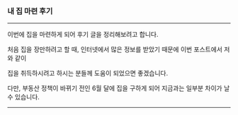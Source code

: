 ### 내 집 마련 후기

---

이번에 집을 마련하게 되어 후기 글을 정리해보려고 합니다.

처음 집을 장만하려고 할 때, 인터넷에서 많은 정보를 받았기 때문에 이번 포스트에서 저와 같이 

집을 취득하시려고 하시는 분들께 도움이 되었으면 좋겠습니다.

다만, 부동산 정책이 바뀌기 전인 6월 달에 집을 구하게 되어 지금과는 일부분 차이가 날 수 있습니다.

---

